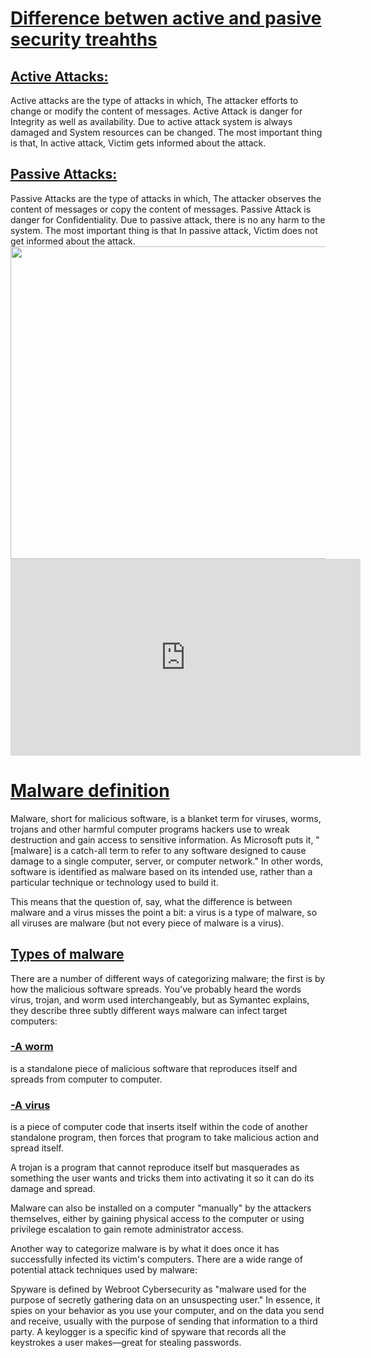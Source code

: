  <H1> <u> <strong> Difference betwen active and pasive security treahths </strong> </u> </H1>



<H2> <u> <strong> Active Attacks:  </strong> </u> </H2>
Active attacks are the type of attacks in which, The attacker efforts to change or modify the content of messages. Active Attack is danger for Integrity as well as availability. Due to active attack system is always damaged and System resources can be changed. The most important thing is that, In active attack, Victim gets informed about the attack.






<H2> <u> <strong>Passive Attacks:  </strong> </u> </H2>
Passive Attacks are the type of attacks in which, The attacker observes the content of messages or copy the content of messages. Passive Attack is danger for Confidentiality. Due to passive attack, there is no any harm to the system. The most important thing is that In passive attack, Victim does not get informed about the attack.


<img src="https://image.slidesharecdn.com/infomrationnetworksecurityintro-150316010318-conversion-gate01/95/infomration-network-security-6-638.jpg?cb=1426467843" width="550" height="500">

<iframe width="560" height="315" src="https://www.youtube.com/embed/r6ZkaX8--Ik" title="YouTube video player" frameborder="0" allow="accelerometer; autoplay; clipboard-write; encrypted-media; gyroscope; picture-in-picture" allowfullscreen></iframe>




 <H1> <u> <strong> Malware definition  </strong> </u> </H1>
 
Malware, short for malicious software, is a blanket term for viruses, worms, trojans and other harmful computer programs hackers use to wreak destruction and gain access to sensitive information. As Microsoft puts it, "[malware] is a catch-all term to refer to any software designed to cause damage to a single computer, server, or computer network." In other words, software is identified as malware based on its intended use, rather than a particular technique or technology used to build it.

This means that the question of, say, what the difference is between malware and a virus misses the point a bit: a virus is a type of malware, so all viruses are malware (but not every piece of malware is a virus).



  <H2> <u> <strong> Types of malware  </strong> </u> </H2>
  
There are a number of different ways of categorizing malware; the first is by how the malicious software spreads. You've probably heard the words virus, trojan, and worm used interchangeably, but as Symantec explains, they describe three subtly different ways malware can infect target computers:

 <H3> <u> <strong> -A worm   </strong> </u> </H3>  is a standalone piece of malicious software that reproduces itself and spreads from computer to computer.
 
<H3> <u> <strong> -A virus   </strong> </u> </H3> is a piece of computer code that inserts itself within the code of another standalone program, then forces that program to take malicious action and spread itself.
 

A trojan is a program that cannot reproduce itself but masquerades as something the user wants and tricks them into activating it so it can do its damage and spread.

Malware can also be installed on a computer "manually" by the attackers themselves, either by gaining physical access to the computer or using privilege escalation to gain remote administrator access. 

Another way to categorize malware is by what it does once it has successfully infected its victim's computers. There are a wide range of potential attack techniques used by malware:

Spyware is defined by Webroot Cybersecurity as "malware used for the purpose of secretly gathering data on an unsuspecting user." In essence, it spies on your behavior as you use your computer, and on the data you send and receive, usually with the purpose of sending that information to a third party. A keylogger is a specific kind of spyware that records all the keystrokes a user makes—great for stealing passwords.
